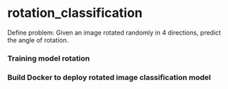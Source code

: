 # rotation_classification

Define problem: Given an image rotated randomly in 4 directions, predict the angle of rotation.
### Training model rotation

### Build Docker to deploy rotated image classification model
